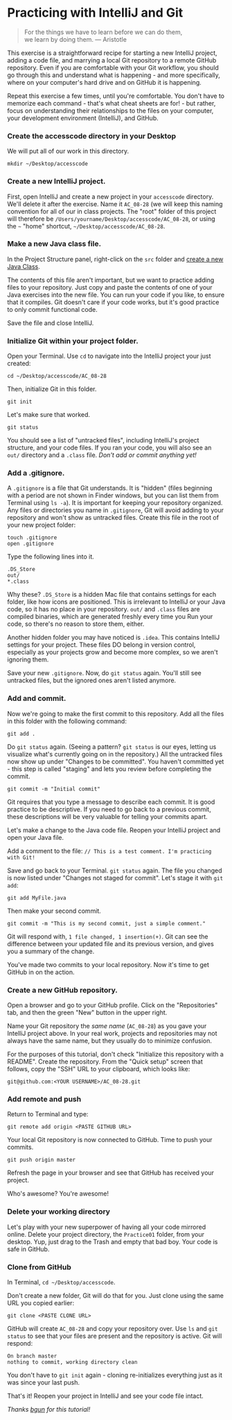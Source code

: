 # Practicing with IntelliJ and Git

 > For the things we have to learn before we can do them,  
 > we learn by doing them. ― Aristotle

This exercise is a straightforward recipe for starting a new IntelliJ project, adding a code file, and marrying a local Git repository to a remote GitHub repository. Even if you are comfortable with your Git workflow, you should go through this and understand what is happening - and more specifically, where on your computer's hard drive and on GitHub it is happening. 

Repeat this exercise a few times, until you're comfortable. You don't have to memorize each command - that's what cheat sheets are for! - but rather, focus on understanding their relationships to the files on your computer, your development environment (IntelliJ), and GitHub.

### Create the accesscode directory in your Desktop
We will put all of our work in this directory. 

    mkdir ~/Desktop/accesscode


### Create a new IntelliJ project.
First, open IntelliJ and create a new project in your `accesscode` directory. We'll delete it after the exercise. Name it `AC_08-28` (we will keep this naming convention for all of our in class projects. The "root" folder of this project will therefore be `/Users/yourname/Desktop/accesscode/AC_08-28`, or using the `~` "home" shortcut, `~/Desktop/accesscode/AC_08-28`.

### Make a new Java class file.
In the Project Structure panel, right-click on the `src` folder and [create a new Java Class](http://i.imgur.com/FC546oQ.png).

The contents of this file aren't important, but we want to practice adding files to your repository. Just copy and paste the contents of one of your Java exercises into the new file. You can run your code if you like, to ensure that it compiles. Git doesn't care if your code works, but it's good practice to only commit functional code.

Save the file and close IntelliJ.

### Initialize Git within your project folder.
Open your Terminal. Use `cd` to navigate into the IntelliJ project your just created:

    cd ~/Desktop/accesscode/AC_08-28

Then, initialize Git in this folder.

    git init

Let's make sure that worked.

    git status

You should see a list of "untracked files", including IntelliJ's project structure, and your code files. If you ran your code, you will also see an `out/` directory and a `.class` file. *Don't add or commit anything yet!*

### Add a .gitignore.
A `.gitignore` is a file that Git understands. It is "hidden" (files beginning with a period are not shown in Finder windows, but you can list them from Terminal using `ls -a`). It is important for keeping your repository organized. Any files or directories you name in `.gitignore`, Git will avoid adding to your repository and won't show as untracked files. Create this file in the root of your new project folder:

    touch .gitignore
    open .gitignore

Type the following lines into it.

    .DS_Store
    out/
    *.class

Why these? `.DS_Store` is a hidden Mac file that contains settings for each folder, like how icons are positioned. This is irrelevant to IntelliJ or your Java code, so it has no place in your repository. `out/` and `.class` files are compiled binaries, which are generated freshly every time you Run your code, so there's no reason to store them, either.

Another hidden folder you may have noticed is `.idea`. This contains IntelliJ settings for your project. These files DO belong in version control, especially as your projects grow and become more complex, so we aren't ignoring them.

Save your new `.gitignore`. Now, do `git status` again. You'll still see untracked files, but the ignored ones aren't listed anymore.

### Add and commit.
Now we're going to make the first commit to this repository. Add all the files in this folder with the following command:

    git add .

Do `git status` again. (Seeing a pattern? `git status` is our eyes, letting us visualize what's currently going on in the repository.) All the untracked files now show up under "Changes to be committed". You haven't committed yet - this step is called "staging" and lets you review before completing the commit.

    git commit -m "Initial commit"

Git requires that you type a message to describe each commit. It is good practice to be descriptive. If you need to go back to a previous commit, these descriptions will be very valuable for telling your commits apart.

Let's make a change to the Java code file. Reopen your IntelliJ project and open your Java file.

Add a comment to the file: `// This is a test comment. I'm practicing with Git!`

Save and go back to your Terminal. `git status` again. The file you changed is now listed under "Changes not staged for commit". Let's stage it with `git add`:

    git add MyFile.java

Then make your second commit.

    git commit -m "This is my second commit, just a simple comment."

Git will respond with, `1 file changed, 1 insertion(+)`. Git can see the difference between your updated file and its previous version, and gives you a summary of the change.

You've made two commits to your local repository. Now it's time to get GitHub in on the action.

### Create a new GitHub repository.
Open a browser and go to your GitHub profile. Click on the "Repositories" tab, and then the green "New" button in the upper right.

Name your Git repository the *same name* (`AC_08-28`) as you gave your IntelliJ project above. In your real work, projects and repositories may not always have the same name, but they usually do to minimize confusion.

For the purposes of this tutorial, don't check "Initialize this repository with a README". Create the repository. From the "Quick setup" screen that follows, copy the "SSH" URL to your clipboard, which looks like:

    git@github.com:<YOUR USERNAME>/AC_08-28.git

### Add remote and push
Return to Terminal and type:

    git remote add origin <PASTE GITHUB URL>

Your local Git repository is now connected to GitHub. Time to push your commits.

    git push origin master

Refresh the page in your browser and see that GitHub has received your project.

Who's awesome? You're awesome!

### Delete your working directory
Let's play with your new superpower of having all your code mirrored online. Delete your project directory, the `Practice01` folder, from your desktop. Yup, just drag to the Trash and empty that bad boy. Your code is safe in GitHub.

### Clone from GitHub
In Terminal, `cd ~/Desktop/accesscode`.

Don't create a new folder, Git will do that for you. Just clone using the same URL you copied earlier:

    git clone <PASTE CLONE URL>

GitHub will create `AC_08-28` and copy your repository over. Use `ls` and `git status` to see that your files are present and the repository is active. Git will respond:

    On branch master
    nothing to commit, working directory clean

You don't have to `git init` again - cloning re-initializes everything just as it was since your last push.

That's it! Reopen your project in IntelliJ and see your code file intact.

*Thanks [bgun](https://gist.github.com/bgun/c7447ab0906517221b6b) for this tutorial!*
